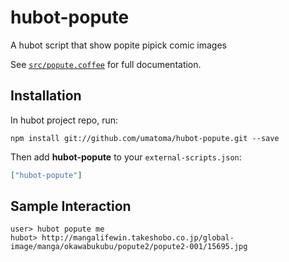 # hubot-popute

A hubot script that show popite pipick comic images

See [`src/popute.coffee`](src/popute.coffee) for full documentation.

## Installation

In hubot project repo, run:

`npm install git://github.com/umatoma/hubot-popute.git --save`

Then add **hubot-popute** to your `external-scripts.json`:

```json
["hubot-popute"]
```

## Sample Interaction

```
user> hubot popute me
hubot> http://mangalifewin.takeshobo.co.jp/global-image/manga/okawabukubu/popute2/popute2-001/15695.jpg
```
